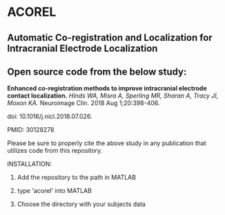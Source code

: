 # ACOREL
## Automatic Co-registration and Localization for Intracranial Electrode Localization

Open source code from the below study:
--------------------------------------


**Enhanced co-registration methods to improve intracranial electrode contact localization.**
*Hinds WA, Misra A, Sperling MR, Sharan A, Tracy JI, Moxon KA.*
Neuroimage Clin. 2018 Aug 1;20:398-406.

doi: 10.1016/j.nicl.2018.07.026.


PMID: 30128278

Please be sure to properly cite the above study in any publication that utilizes code from this repository.

INSTALLATION:  
1. Add the repository to the path in MATLAB

2. type 'acorel' into MATLAB

3. Choose the directory with your subjects data
